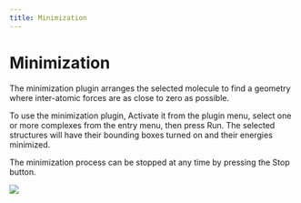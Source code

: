 ```yaml
---
title: Minimization
---
```


# Minimization
The minimization plugin arranges the selected molecule to find a geometry where inter-atomic forces are as close to zero as possible.

To use the minimization plugin, Activate it from the plugin menu, select one or more complexes from the entry menu, then press Run.
The selected structures will have their bounding boxes turned on and their energies minimized.

The minimization process can be stopped at any time by pressing the Stop button.

![](/assets/plugins-page/minimization_plugin.png)
